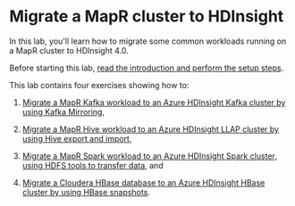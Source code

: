 # Migrate a MapR cluster to HDInsight

In this lab, you'll learn how to migrate some common workloads running on a MapR cluster to HDInsight 4.0.

Before starting this lab, [read the introduction and perform the setup steps](Instructions/0-Introduction.md).

This lab contains four exercises showing how to:

1. [Migrate a MapR Kafka workload to an Azure HDInsight Kafka cluster by using Kafka Mirroring](Instructions/1-KafkaMigration.md),

1. [Migrate a MapR Hive workload to an Azure HDInsight LLAP cluster by using Hive export and import](Instructions/2-HiveMigration.md),

1. [Migrate a MapR Spark workload to an Azure HDInsight Spark cluster, using HDFS tools to transfer data](Instructions/3-SparkMigration.md), and 

1. [Migrate a Cloudera HBase database to an Azure HDInsight HBase cluster by using HBase snapshots](Instructions/4-HBaseMigration.md).

